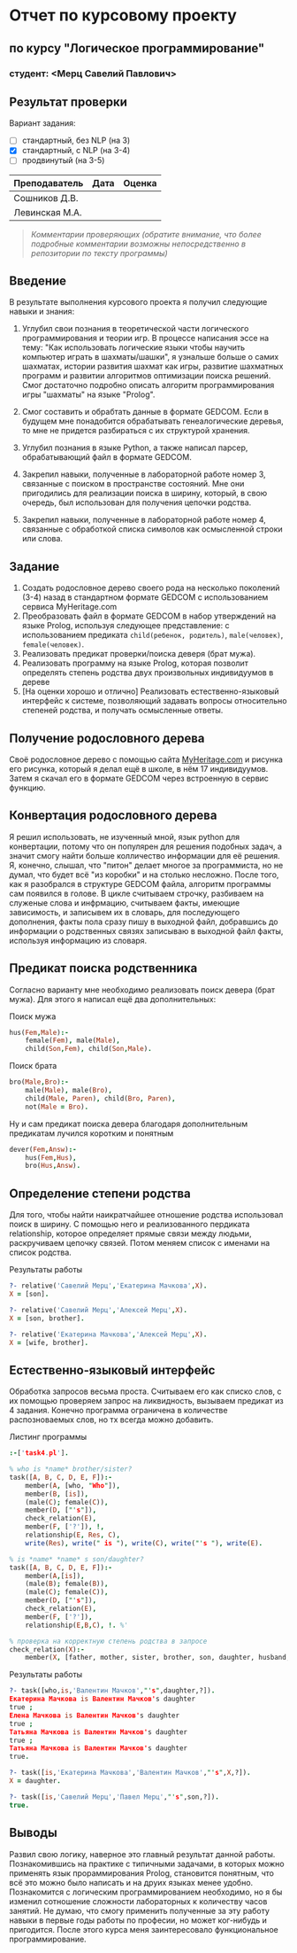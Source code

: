 # Отчет по курсовому проекту
## по курсу "Логическое программирование"

### студент: <Мерц Савелий Павлович>

## Результат проверки

Вариант задания:

 - [ ] стандартный, без NLP (на 3)
 - [x] стандартный, с NLP (на 3-4)
 - [ ] продвинутый (на 3-5)
 
| Преподаватель     | Дата         |  Оценка       |
|-------------------|--------------|---------------|
| Сошников Д.В. |              |               |
| Левинская М.А.|              |               |

> *Комментарии проверяющих (обратите внимание, что более подробные комментарии возможны непосредственно в репозитории по тексту программы)*

## Введение

В результате выполнения курсового проекта я получил следующие навыки и знания:

1. Углубил свои познания в теоретической части логического программирования и теории игр. В процессе написания эссе на тему: "Как использовать логические языки чтобы научить компьютер играть в шахматы/шашки", я узнальше больше о самих шахматах, истории развития шахмат как игры, развитие шахматных программ и развитии алгоритмов оптимизации поиска решений. Смог достаточно подробно описать алгоритм программирования игры "шахматы" на языке "Prolog".

2. Смог составить и обрабтать данные в формате GEDCOM. Если в будущем мне понадобится обрабатывать генеалогические деревья, то мне не придется разбираться с их структурой хранения.

3. Углубил познания в языке Python, а также написал парсер, обрабатывающий файл в формате GEDCOM.

4. Закрепил навыки, полученные в лабораторной работе номер 3, связанные с поиском в пространстве состояний. Мне они пригодились для реализации поиска в ширину, который, в свою очередь, был использован для получения цепочки родства.

5. Закрепил навыки, полученные в лабораторной работе номер 4, связанные с обработкой списка символов как осмысленной строки или слова.

## Задание

 1. Создать родословное дерево своего рода на несколько поколений (3-4) назад в стандартном формате GEDCOM с использованием сервиса MyHeritage.com 
 2. Преобразовать файл в формате GEDCOM в набор утверждений на языке Prolog, используя следующее представление:  с использованием предиката `child(ребенок, родитель)`, `male(человек)`, `female(человек)`.
 3. Реализовать предикат проверки/поиска деверя (брат мужа).
 4. Реализовать программу на языке Prolog, которая позволит определять степень родства двух произвольных индивидуумов в дереве
 5. [На оценки хорошо и отлично] Реализовать естественно-языковый интерфейс к системе, позволяющий задавать вопросы относительно степеней родства, и получать осмысленные ответы. 

## Получение родословного дерева

Своё родословное дерево с помощью сайта [MyHeritage.com](www.myheritage.com) и рисунка его рисунка, который я делал ещё в школе, в нём 17 индивидуумов. Затем я скачал его в формате GEDCOM через встроенную в сервис функцию. 

## Конвертация родословного дерева

Я решил использовать, не изученный мной, язык python для конвертации, потому что он популярен для решения подобных задач, а значит смогу найти больше колличество информации для её решения. Я, конечно, слышал, что "питон" делает многое за программиста, но не думал, что будет всё "из коробки" и на столько несложно. После того, как я разобрался в структуре GEDCOM файла, алгоритм программы сам появился в голове. В цикле считываем строчку, разбиваем на служеные слова и инфрмацию, считываем факты, имеющие зависимость, и записывем их в словарь, для последующего дополнения, факты пола сразу пишу в выходной файл, добравшись до информации о родственных связях записываю в выходной файл факты, используя информацию из словаря.

## Предикат поиска родственника

Согласно варианту мне необходимо реализовать поиск девера (брат мужа). Для этого я написал ещё два дополнительных:

Поиск мужа
```prolog
hus(Fem,Male):-
    female(Fem), male(Male),
    child(Son,Fem), child(Son,Male).
```
Поиск брата
```prolog
bro(Male,Bro):-
    male(Male), male(Bro),
    child(Male, Paren), child(Bro, Paren),
    not(Male = Bro).
```
Ну и сам предикат поиска девера благодаря дополнительным предикатам лучился коротким и понятным
```prolog
dever(Fem,Answ):-
    hus(Fem,Hus),
    bro(Hus,Answ).
```
## Определение степени родства

Для того, чтобы найти наикратчайшее отношение родства использовал поиск в ширину. С помощью него и реализованного пердиката relationship, которое определяет прямые связи между людьми, раскручиваем цепочку связей. Потом меняем список с именами на список родства.

Результаты работы
```prolog
?- relative('Савелий Мерц','Екатерина Мачкова',X).
X = [son].

?- relative('Савелий Мерц','Алексей Мерц',X).
X = [son, brother].

?- relative('Екатерина Мачкова','Алексей Мерц',X).
X = [wife, brother].
```
## Естественно-языковый интерфейс

Обработка запросов весьма проста. Считываем его как списко слов, с их помощью проверяем запрос на ликвидность, вызываем предикат из 4 задания. Конечно программа ограничена в количестве распозноваемых слов, но тх всегда можно добавить.

Листинг программы
```prolog
:-['task4.pl'].

% who is *name* brother/sister?
task([A, B, C, D, E, F]):-
    member(A, [who, "Who"]),
    member(B, [is]),
    (male(C); female(C)),
    member(D, ["'s"]),
    check_relation(E),
    member(F, ['?']), !,
    relationship(E, Res, C),
    write(Res), write(" is "), write(C), write("'s "), write(E). 

% is *name* *name* s son/daughter?
task([A, B, C, D, E, F]):-
    member(A,[is]),
    (male(B); female(B)),
    (male(C); female(C)),
    member(D, ["'s"]),
    check_relation(E),
    member(F, ['?']),
    relationship(E,B,C), !. %'

% проверка на корректную степень родства в запросе
check_relation(X):-
    member(X, [father, mother, sister, brother, son, daughter, husband, wife]).
```

Результаты работы
```prolog
?- task([who,is,'Валентин Мачков',"'s",daughter,?]).
Екатерина Мачкова is Валентин Мачков's daughter
true ;
Елена Мачкова is Валентин Мачков's daughter
true ;
Татьяна Мачкова is Валентин Мачков's daughter
true ;
Татьяна Мачкова is Валентин Мачков's daughter
true.

?- task([is,'Екатерина Мачкова','Валентин Мачков',"'s",X,?]).
X = daughter.

?- task([is,'Савелий Мерц','Павел Мерц',"'s",son,?]).
true.
```

## Выводы

Развил свою логику, наверное это главный результат данной работы. Познакомившись на практике с типичными задачами, в которых можно применять язык прораммирования Prolog, становится понятным, что всё это можно было написать и на друих языках менее удобно. Познакомится с логическим программированием необходимо, но я бы изменил сотношение сложности лабораторных к количеству часов занятий. Не думаю, что смогу применить полученные за эту работу навыки в первые годы работы по професии, но может ког-нибудь и пригодится. После этого курса меня заинтересовало функциональное программирование.
